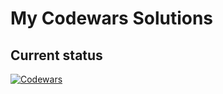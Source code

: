 # My Codewars Solutions

## Current status
[![Codewars](https://www.codewars.com/users/Epikano/badges/large)](https://www.codewars.com/users/Epikano)

